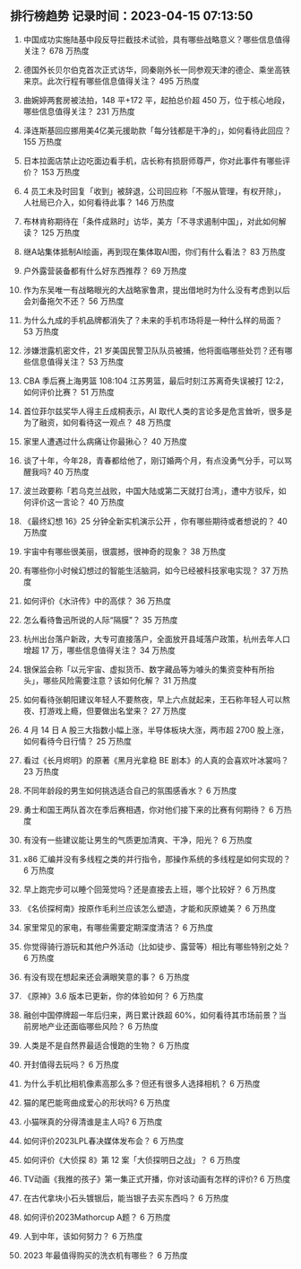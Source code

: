 
## 排行榜趋势 记录时间：2023-04-15 07:13:50
  
  1. 中国成功实施陆基中段反导拦截技术试验，具有哪些战略意义？哪些信息值得关注？ 678 万热度
    
  2. 德国外长贝尔伯克首次正式访华，同秦刚外长一同参观天津的德企、乘坐高铁来京。此次行程有哪些信息值得关注？ 495 万热度
    
  3. 曲婉婷两套房被法拍，148 平+172 平，起拍总价超 450 万，位于核心地段，哪些信息值得关注？ 231 万热度
    
  4. 泽连斯基回应挪用美4亿美元援助款「每分钱都是干净的」，如何看待此回应？ 155 万热度
    
  5. 日本拉面店禁止边吃面边看手机，店长称有损厨师尊严，你对此事件有哪些评价？ 153 万热度
    
  6. 4 员工未及时回复「收到」被辞退，公司回应称「不服从管理，有权开除」，人社局已介入，如何看待此事？ 146 万热度
    
  7. 布林肯称期待在「条件成熟时」访华，美方「不寻求遏制中国」，对此如何解读？ 125 万热度
    
  8. 继A站集体抵制AI绘画，再到现在集体取AI图，你们有什么看法？ 83 万热度
    
  9. 户外露营装备都有什么好东西推荐？ 69 万热度
    
  10. 作为东吴唯一有战略眼光的大战略家鲁肃，提出借地时为什么没有考虑到以后会刘备拖欠不还？ 56 万热度
    
  11. 为什么九成的手机品牌都消失了？未来的手机市场将是一种什么样的局面？ 53 万热度
    
  12. 涉嫌泄露机密文件，21 岁美国民警卫队队员被捕，他将面临哪些处罚？还有哪些信息值得关注？ 53 万热度
    
  13. CBA 季后赛上海男篮 108:104 江苏男篮，最后时刻江苏离奇失误被打 12:2，如何评价比赛？ 51 万热度
    
  14. 首位菲尔兹奖华人得主丘成桐表示，AI 取代人类的言论多是危言耸听，很多是为了融资，如何看待这一观点？ 48 万热度
    
  15. 家里人遭遇过什么病痛让你最揪心？ 40 万热度
    
  16. 谈了十年，今年28，青春都给他了，刚订婚两个月，有点没勇气分手，可以骂醒我吗? 40 万热度
    
  17. 波兰政要称「若乌克兰战败，中国大陆或第二天就打台湾」，遭中方驳斥，如何评价这一言论？ 40 万热度
    
  18. 《最终幻想 16》25 分钟全新实机演示公开 ，你有哪些期待或者想说的？ 40 万热度
    
  19. 宇宙中有哪些很美丽，很震撼，很神奇的现象？ 38 万热度
    
  20. 有哪些你小时候幻想过的智能生活脑洞，如今已经被科技家电实现？ 37 万热度
    
  21. 如何评价《水浒传》中的高俅？ 36 万热度
    
  22. 怎么看待鲁迅所说的人际“隔膜”？ 35 万热度
    
  23. 杭州出台落户新政，大专可直接落户，全面放开县域落户政策，杭州去年人口增超 17 万，哪些信息值得关注？ 34 万热度
    
  24. 银保监会称「以元宇宙、虚拟货币、数字藏品等为噱头的集资变种有所抬头」，哪些风险需要注意？该如何化解？ 31 万热度
    
  25. 如何看待张朝阳建议年轻人不要熬夜，早上六点就起来，王石称年轻人可以熬夜、打游戏上瘾，但要做出名堂来？ 27 万热度
    
  26. 4 月 14 日 A 股三大指数小幅上涨，半导体板块大涨，两市超 2700 股上涨，如何看待今日行情？ 25 万热度
    
  27. 看过《长月烬明》的原著《黑月光拿稳 BE 剧本》的人真的会喜欢叶冰裳吗？ 23 万热度
    
  28. 不同年龄段的男生如何挑选适合自己的氛围感香水？ 6 万热度
    
  29. 勇士和国王两队首次在季后赛相遇，你对他们接下来的比赛有何期待？ 6 万热度
    
  30. 有没有一些建议能让男生的气质更加清爽、干净，阳光？ 6 万热度
    
  31. x86 汇编并没有多线程之类的并行指令，那操作系统的多线程是如何实现的？ 6 万热度
    
  32. 早上跑完步可以睡个回笼觉吗？还是直接去上班，哪个比较好？ 6 万热度
    
  33. 《名侦探柯南》按原作毛利兰应该怎么塑造，才能和灰原媲美？ 6 万热度
    
  34. 家里常见的家电，有哪些需要定期深度清洁？ 6 万热度
    
  35. 你觉得骑行游玩和其他户外活动（比如徒步、露营等）相比有哪些特别之处？ 6 万热度
    
  36. 有没有现在想起来还会满眼笑意的事？ 6 万热度
    
  37. 《原神》3.6 版本已更新，你的体验如何？ 6 万热度
    
  38. 融创中国停牌超一年后归来，两日累计跌超 60%，如何看待其市场前景？当前房地产业还面临哪些风险？ 6 万热度
    
  39. 人类是不是自然界最适合慢跑的生物？ 6 万热度
    
  40. 开封值得去玩吗？ 6 万热度
    
  41. 为什么手机比相机像素高那么多？但还有很多人选择相机？ 6 万热度
    
  42. 猫的尾巴能弯曲成爱心的形状吗? 6 万热度
    
  43. 小猫咪真的分得清谁是主人吗? 6 万热度
    
  44. 如何评价2023LPL春决媒体发布会？ 6 万热度
    
  45. 如何评价《大侦探 8》第 12 案「大侦探明日之战」？ 6 万热度
    
  46. TV动画《我推的孩子》第一集正式开播，你对该动画有怎样的评价? 6 万热度
    
  47. 在古代拿块小石头镀银后，能当银子去买东西吗？ 6 万热度
    
  48. 如何评价2023Mathorcup A题？ 6 万热度
    
  49. 人到中年，该如何努力？ 6 万热度
    
  50. 2023 年最值得购买的洗衣机有哪些？ 6 万热度
    